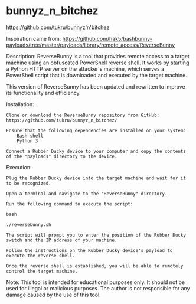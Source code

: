 # bunnyz_n_bitchez
 https://github.com/tukru/bunnyz'n'bitchez
 
Inspiration came from:
https://github.com/hak5/bashbunny-payloads/tree/master/payloads/library/remote_access/ReverseBunny

Description:
ReverseBunny is a tool that provides remote access to a target machine using an obfuscated PowerShell reverse shell. It works by starting a Python HTTP server on the attacker's machine, which serves a PowerShell script that is downloaded and executed by the target machine.

This version of ReverseBunny has been updated and rewritten to improve its functionality and efficiency.

Installation:

    Clone or download the ReverseBunny repository from GitHub: https://github.com/tukru/bunnyz_n_bitchez/

    Ensure that the following dependencies are installed on your system:
        Bash shell
        Python 3

    Connect a Rubber Ducky device to your computer and copy the contents of the "payloads" directory to the device.

Execution:

    Plug the Rubber Ducky device into the target machine and wait for it to be recognized.

    Open a terminal and navigate to the "ReverseBunny" directory.

    Run the following command to execute the script:

    bash

    ./reversebunny.sh

    The script will prompt you to enter the position of the Rubber Ducky switch and the IP address of your machine.

    Follow the instructions on the Rubber Ducky device's payload to execute the reverse shell.

    Once the reverse shell is established, you will be able to remotely control the target machine.

Note: This tool is intended for educational purposes only. It should not be used for illegal or malicious purposes. The author is not responsible for any damage caused by the use of this tool.
